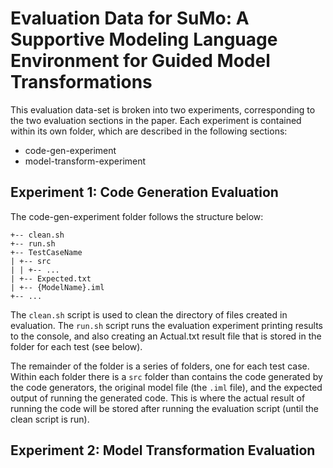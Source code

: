 # Evaluation Data for SuMo: A Supportive Modeling Language Environment for Guided Model Transformations

This evaluation data-set is broken into two experiments, corresponding to the two evaluation sections in 
the paper. Each experiment is contained within its own folder, which are described in the following sections:

- code-gen-experiment
- model-transform-experiment

## Experiment 1: Code Generation Evaluation

The code-gen-experiment folder follows the structure below:
```
+-- clean.sh
+-- run.sh
+-- TestCaseName
| +-- src
| |	+-- ...
| +-- Expected.txt
| +-- {ModelName}.iml
+-- ...
```
The `clean.sh` script is used to clean the directory of files created in evaluation. The `run.sh` script runs
the evaluation experiment printing results to the console, and also creating an Actual.txt result file that is stored
in the folder for each test (see below).

The remainder of the folder is a series of folders, one for each test case. Within each folder there is a `src`
folder than contains the code generated by the code generators, the original model file (the `.iml` file), 
and the expected output of running the generated code. This is where the actual result of running the code will be
stored after running the evaluation script (until the clean script is run).


## Experiment 2: Model Transformation Evaluation
